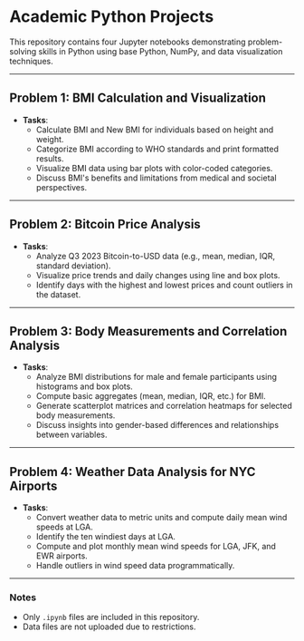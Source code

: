 # Academic Python Projects

This repository contains four Jupyter notebooks demonstrating problem-solving skills in Python using base Python, NumPy, and data visualization techniques.

---

## Problem 1: BMI Calculation and Visualization
- **Tasks**:
  - Calculate BMI and New BMI for individuals based on height and weight.
  - Categorize BMI according to WHO standards and print formatted results.
  - Visualize BMI data using bar plots with color-coded categories.
  - Discuss BMI's benefits and limitations from medical and societal perspectives.

---

## Problem 2: Bitcoin Price Analysis
- **Tasks**:
  - Analyze Q3 2023 Bitcoin-to-USD data (e.g., mean, median, IQR, standard deviation).
  - Visualize price trends and daily changes using line and box plots.
  - Identify days with the highest and lowest prices and count outliers in the dataset.

---

## Problem 3: Body Measurements and Correlation Analysis
- **Tasks**:
  - Analyze BMI distributions for male and female participants using histograms and box plots.
  - Compute basic aggregates (mean, median, IQR, etc.) for BMI.
  - Generate scatterplot matrices and correlation heatmaps for selected body measurements.
  - Discuss insights into gender-based differences and relationships between variables.

---

## Problem 4: Weather Data Analysis for NYC Airports
- **Tasks**:
  - Convert weather data to metric units and compute daily mean wind speeds at LGA.
  - Identify the ten windiest days at LGA.
  - Compute and plot monthly mean wind speeds for LGA, JFK, and EWR airports.
  - Handle outliers in wind speed data programmatically.

---

### Notes
- Only `.ipynb` files are included in this repository.
- Data files are not uploaded due to restrictions.
